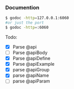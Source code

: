 ### Documention
```sh
$ godoc -http=127.0.0.1:6060 
#or just the port 
$ godoc -http=:6060
```

Todo:
- [X] Parse @api
- [ ] Parse @apiBody
- [X] Parse @apiDefine
- [X] Parse @apiExample
- [X] parse @apiGroup
- [X] parse @apiName
- [ ] parse @apiParam